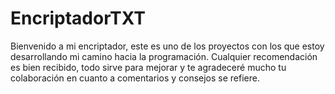 # EncriptadorTXT
Bienvenido a mi encriptador, este es uno de los proyectos con los que estoy desarrollando mi 
camino hacia la programación.
Cualquier recomendación es bien recibido, todo sirve para mejorar y te agradeceré mucho tu colaboración en cuanto a comentarios y consejos se refiere.
